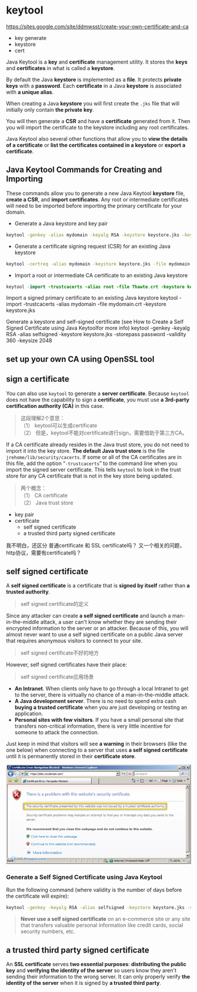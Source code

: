 # keytool

https://sites.google.com/site/ddmwsst/create-your-own-certificate-and-ca

- key generate
- keystore
- cert

Java Keytool is a **key** and **certificate** management utility. It stores the **keys** and **certificates** in what is called a **keystore**. 

By default the Java **keystore** is implemented as a **file**. It protects **private keys** with a **password**. Each **certificate** in a Java **keystore** is associated with **a unique alias**. 

When creating a Java **keystore** you will first create the `.jks` file that will initially only contain **the private key**. 

You will then generate a **CSR** and have a **certificate** generated from it. Then you will import the certificate to the keystore including any root certificates. 

Java Keytool also several other functions that allow you to **view the details of a certificate** or **list the certificates contained in a keystore** or **export a certificate**.

## Java Keytool Commands for Creating and Importing

These commands allow you to generate a new Java Keytool **keystore** file, **create a CSR**, and **import certificates**. Any root or intermediate certificates will need to be imported before importing the primary certificate for your domain.

- Generate a Java keystore and key pair

```bash
keytool -genkey -alias mydomain -keyalg RSA -keystore keystore.jks -keysize 2048
```

- Generate a certificate signing request (CSR) for an existing Java keystore

```bash
keytool -certreq -alias mydomain -keystore keystore.jks -file mydomain.csr
```

- Import a root or intermediate CA certificate to an existing Java keystore

```java
keytool -import -trustcacerts -alias root -file Thawte.crt -keystore keystore.jks
```

Import a signed primary certificate to an existing Java keystore
keytool -import -trustcacerts -alias mydomain -file mydomain.crt -keystore keystore.jks

Generate a keystore and self-signed certificate (see How to Create a Self Signed Certificate using Java Keytoolfor more info)
keytool -genkey -keyalg RSA -alias selfsigned -keystore keystore.jks -storepass password -validity 360 -keysize 2048


## set up your own CA using OpenSSL tool

## sign a certificate


You can also use `keytool` to generate a **server certificate**. Because `keytool` does not have the capability to sign a **certificate**, you must use **a 3rd-party certification authority (CA)** in this case.

> 这段理解2个意思：  
> （1） keytool可以生成certificate  
> （2） 但是，keytool不能对certificate进行sign，需要借助于第三方CA。

If a CA certificate already resides in the Java trust store, you do not need to import it into the key store. **The default Java trust store** is the file `jrehome/lib/security/cacerts`. If some or all of the CA certificates are in this file, add the option “`-trustcacerts`” to the command line when you import the signed server certificate. This tells `keytool` to look in the trust store for any CA certificate that is not in the key store being updated.

> 两个概念：  
> （1） CA certificate  
> （2） Java trust store


- key pair
- certificate
    - self signed certificate
    - a trusted third party signed certificate

我不明白，还区分 普通certificate 和 SSL certificate吗？ 又一个相关的问题，http协议，需要有certificate吗？

## self signed certificate

A **self signed certificate** is a certificate that is **signed by itself** rather than **a trusted authority**.

> self signed certificate的定义

Since any attacker can create **a self signed certificate** and launch a man-in-the-middle attack, a user can't know whether they are sending their encrypted information to the server or an attacker. Because of this, you will almost never want to use a self signed certificate on a public Java server that requires anonymous visitors to connect to your site. 

> self signed certificate不好的地方

However, self signed certificates have their place:

> self signed certificate应用场景

- **An Intranet**. When clients only have to go through a local Intranet to get to the server, there is virtually no chance of a man-in-the-middle attack.
- **A Java development server**. There is no need to spend extra cash **buying a trusted certificate** when you are just developing or testing an application.
- **Personal sites with few visitors**. If you have a small personal site that transfers non-critical information, there is very little incentive for someone to attack the connection.

Just keep in mind that visitors will see **a warning** in their browsers (like the one below) when connecting to a server that uses **a self signed certificate** until it is permanently stored in their **certificate store**.

![](images/iis7-self-signed-certificate-8-certificate-not-trusted.png)

### Generate a Self Signed Certificate using Java Keytool

Run the following command (where validity is the number of days before the certificate will expire):

```bash
keytool -genkey -keyalg RSA -alias selfsigned -keystore keystore.jks -storepass password -validity 360 -keysize 2048
```

> **Never use a self signed certificate** on an e-commerce site or any site that transfers valuable personal information like credit cards, social security numbers, etc.

## a trusted third party signed certificate

An **SSL certificate** serves **two essential purposes**: **distributing the public key** and **verifying the identity of the server** so users know they aren't sending their information to the wrong server. It can only properly verify **the identity of the server** when it is signed by **a trusted third party**.









